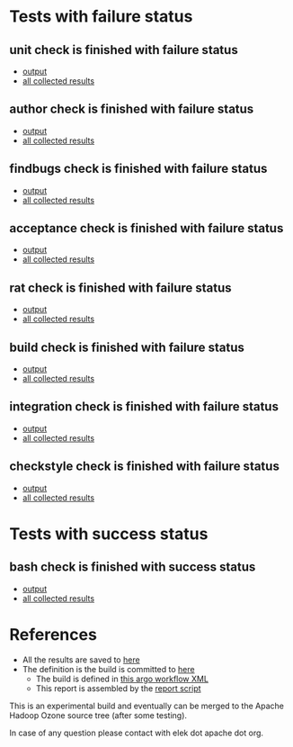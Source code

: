 # Tests with failure status

## unit check is finished with failure status

   * [output](https://raw.githubusercontent.com/elek/ozone-ci-q4/master/ozone/ozone-build-dev-zhxzc/unit/output.log)
   * [all collected results](https://github.com/elek/ozone-ci-q4/tree/master/ozone/ozone-build-dev-zhxzc/unit)


## author check is finished with failure status

   * [output](https://raw.githubusercontent.com/elek/ozone-ci-q4/master/ozone/ozone-build-dev-zhxzc/author/output.log)
   * [all collected results](https://github.com/elek/ozone-ci-q4/tree/master/ozone/ozone-build-dev-zhxzc/author)


## findbugs check is finished with failure status

   * [output](https://raw.githubusercontent.com/elek/ozone-ci-q4/master/ozone/ozone-build-dev-zhxzc/findbugs/output.log)
   * [all collected results](https://github.com/elek/ozone-ci-q4/tree/master/ozone/ozone-build-dev-zhxzc/findbugs)


## acceptance check is finished with failure status

   * [output](https://raw.githubusercontent.com/elek/ozone-ci-q4/master/ozone/ozone-build-dev-zhxzc/acceptance/output.log)
   * [all collected results](https://github.com/elek/ozone-ci-q4/tree/master/ozone/ozone-build-dev-zhxzc/acceptance)


## rat check is finished with failure status

   * [output](https://raw.githubusercontent.com/elek/ozone-ci-q4/master/ozone/ozone-build-dev-zhxzc/rat/output.log)
   * [all collected results](https://github.com/elek/ozone-ci-q4/tree/master/ozone/ozone-build-dev-zhxzc/rat)


## build check is finished with failure status

   * [output](https://raw.githubusercontent.com/elek/ozone-ci-q4/master/ozone/ozone-build-dev-zhxzc/build/output.log)
   * [all collected results](https://github.com/elek/ozone-ci-q4/tree/master/ozone/ozone-build-dev-zhxzc/build)


## integration check is finished with failure status

   * [output](https://raw.githubusercontent.com/elek/ozone-ci-q4/master/ozone/ozone-build-dev-zhxzc/integration/output.log)
   * [all collected results](https://github.com/elek/ozone-ci-q4/tree/master/ozone/ozone-build-dev-zhxzc/integration)


## checkstyle check is finished with failure status

   * [output](https://raw.githubusercontent.com/elek/ozone-ci-q4/master/ozone/ozone-build-dev-zhxzc/checkstyle/output.log)
   * [all collected results](https://github.com/elek/ozone-ci-q4/tree/master/ozone/ozone-build-dev-zhxzc/checkstyle)



# Tests with success status

## bash check is finished with success status

   * [output](https://raw.githubusercontent.com/elek/ozone-ci-q4/master/ozone/ozone-build-dev-zhxzc/bash/output.log)
   * [all collected results](https://github.com/elek/ozone-ci-q4/tree/master/ozone/ozone-build-dev-zhxzc/bash)




# References

 * All the results are saved to [here](https://github.com/elek/ozone-ci-q4/tree/master/ozone/ozone-build-dev-zhxzc/)
 * The definition is the build is committed to [here](https://github.com/elek/argo-ozone)
    * The build is defined in [this argo workflow XML](https://github.com/elek/argo-ozone/blob/master/ozone-build.yaml)
    * This report is assembled by the [report script](https://github.com/elek/argo-ozone/blob/master/scripts/report.sh)

This is an experimental build and eventually can be merged to the Apache Hadoop Ozone source tree (after some testing).

In case of any question please contact with elek dot apache dot org.
